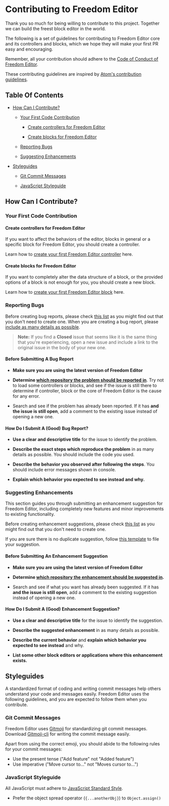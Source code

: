 # Contributing to Freedom Editor

Thank you so much for being willing to contribute to this project. Together we can build the freest block editor in the world.

The following is a set of guidelines for contributing to Freedom Editor core and its controllers and blocks, which we hope they will make your first PR easy and encouraging.

Remember, all your contribution should adhere to the [Code of Conduct of Freedom Editor](https://github.com/winston0410/freedom-editor/blob/master/CONDUCT.md).

These contributing guidelines are inspired by [Atom's contribution guidelines](https://github.com/atom/atom/blob/master/CONTRIBUTING.md).

## Table Of Contents

- [How Can I Contribute?](#how-can-i-contribute)

  - [Your First Code Contribution](#your-first-code-contribution)

    - [Create controllers for Freedom Editor](#create-controllers-for-freedom-editor)

    - [Create blocks for Freedom Editor](#create-blocks-for-freedom-editor)

  - [Reporting Bugs](#reporting-bugs)

  - [Suggesting Enhancements](#suggesting-enhancements)

- [Styleguides](#styleguides)

  - [Git Commit Messages](#git-commit-messages)

  - [JavaScript Styleguide](#javascript-styleguide)

## How Can I Contribute?

### Your First Code Contribution

#### Create controllers for Freedom Editor

If you want to affect the behaviors of the editor, blocks in general or a specific block for Freedom Editor, you should create a controller.

Learn how to [create your first Freedom Editor controller](https://github.com/winston0410/freedom-editor/blob/master/create-first-controller.md) here.

#### Create blocks for Freedom Editor

If you want to completely alter the data structure of a block, or the provided options of a block is not enough for you, you should create a new block.

Learn how to [create your first Freedom Editor block](https://github.com/winston0410/freedom-editor/blob/master/create-first-block.md) here.

### Reporting Bugs

Before creating bug reports, please check [this list](#before-submitting-a-bug-report) as you might find out that you don't need to create one. When you are creating a bug report, please [include as many details as possible](#how-do-i-submit-a-good-bug-report).

> **Note:** If you find a **Closed** issue that seems like it is the same thing that you're experiencing, open a new issue and include a link to the original issue in the body of your new one.

#### Before Submitting A Bug Report

- **Make sure you are using the latest version of Freedom Editor**

- **Determine [which repository the problem should be reported in](https://github.com/winston0410/awesome-freedom-editor)**. Try not to load some controllers or blocks, and see if the issue is still there to determine if controller, block or the core of Freedom Editor is the cause for any error.

- Search and see if the problem has already been reported. If it has **and the issue is still open**, add a comment to the existing issue instead of opening a new one.

#### How Do I Submit A (Good) Bug Report?

- **Use a clear and descriptive title** for the issue to identify the problem.

- **Describe the exact steps which reproduce the problem** in as many details as possible. You should include the code you used.

- **Describe the behavior you observed after following the steps**. You should include error messages shown in console.

- **Explain which behavior you expected to see instead and why.**

### Suggesting Enhancements

This section guides you through submitting an enhancement suggestion for Freedom Editor, including completely new features and minor improvements to existing functionality.

Before creating enhancement suggestions, please check [this list](#before-submitting-an-enhancement-suggestion) as you might find out that you don't need to create one.

If you are sure there is no duplicate suggestion, follow [this template]() to file your suggestion.

#### Before Submitting An Enhancement Suggestion

- **Make sure you are using the latest version of Freedom Editor**

- **Determine [which repository the enhancement should be suggested in](#atom-and-packages).**

- Search and see if what you want has already been suggested. If it has **and the issue is still open**, add a comment to the existing suggestion instead of opening a new one.

#### How Do I Submit A (Good) Enhancement Suggestion?

- **Use a clear and descriptive title** for the issue to identify the suggestion.

- **Describe the suggested enhancement** in as many details as possible.

- **Describe the current behavior** and **explain which behavior you expected to see instead** and why.

- **List some other block editors or applications where this enhancement exists.**

## Styleguides

A standardized format of coding and writing commit messages help others understand your code and messages easily. Freedom Editor uses the following guidelines, and you are expected to follow them when you contribute.

### Git Commit Messages

Freedom Editor uses [Gitmoji](https://gitmoji.carloscuesta.me/) for standardizing git commit messages. Download [Gitmoji-cli](https://github.com/carloscuesta/gitmoji-cli) for writing the commit message easily.

Apart from using the correct emoji, you should abide to the following rules for your commit messages:

- Use the present tense ("Add feature" not "Added feature")
- Use imperative ("Move cursor to..." not "Moves cursor to...")

### JavaScript Styleguide

All JavaScript must adhere to [JavaScript Standard Style](https://standardjs.com/).

- Prefer the object spread operator (`{...anotherObj}`) to `Object.assign()`
